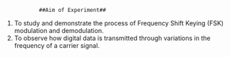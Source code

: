                ##Aim of Experiment##
 1. To study and demonstrate the process of Frequency Shift Keying (FSK) modulation and demodulation.   
 2. To observe how digital data is transmitted through variations in the frequency of a carrier signal.

